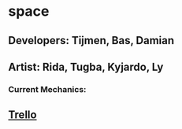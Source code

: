 # space
## Developers: Tijmen, Bas, Damian
## Artist: Rida, Tugba, Kyjardo, Ly
### Current Mechanics:

## [Trello](https://trello.com/b/4U7P4pYR/sprints)

